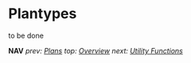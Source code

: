 # Plantypes
to be done

**NAV** *prev: [Plans](plans.md)*  *top: [Overview](../README.md)* *next: [Utility Functions](utility_functions.md)*